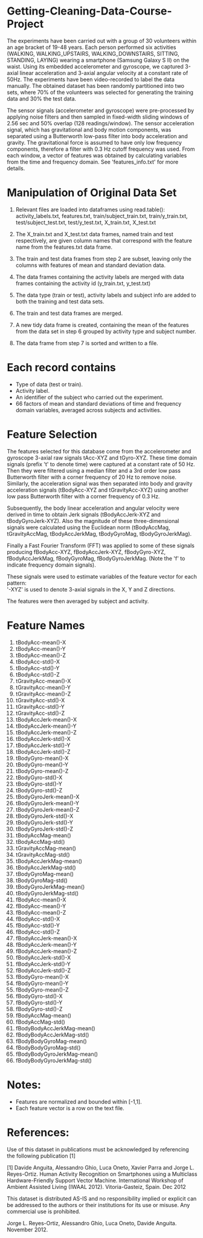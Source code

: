 Getting-Cleaning-Data-Course-Project
====================================

The experiments have been carried out with a group of 30 volunteers within an age bracket of 19-48 years. Each person performed six activities (WALKING, WALKING_UPSTAIRS, WALKING_DOWNSTAIRS, SITTING, STANDING, LAYING) wearing a smartphone (Samsung Galaxy S II) on the waist. Using its embedded accelerometer and gyroscope, we captured 3-axial linear acceleration and 3-axial angular velocity at a constant rate of 50Hz. The experiments have been video-recorded to label the data manually. The obtained dataset has been randomly partitioned into two sets, where 70% of the volunteers was selected for generating the training data and 30% the test data. 

The sensor signals (accelerometer and gyroscope) were pre-processed by applying noise filters and then sampled in fixed-width sliding windows of 2.56 sec and 50% overlap (128 readings/window). The sensor acceleration signal, which has gravitational and body motion components, was separated using a Butterworth low-pass filter into body acceleration and gravity. The gravitational force is assumed to have only low frequency components, therefore a filter with 0.3 Hz cutoff frequency was used. From each window, a vector of features was obtained by calculating variables from the time and frequency domain. See 'features_info.txt' for more details. 

Manipulation of Original Data Set
=================================

1.	Relevant files are loaded into dataframes using read.table():
		activity_labels.txt, features.txt, train/subject_train.txt, train/y_train.txt, test/subject_test.txt, test/y_test.txt, X_train.txt, X_test.txt
		
2.	The X_train.txt and X_test.txt data frames, named train and test respectively, are given column names that correspond with the feature name from the features.txt data frame.

3.	The train and test data frames from step 2 are subset, leaving only the columns with features of mean and standard deviation data.

4.	The data frames containing the activity labels are merged with data frames containing the activity id (y_train.txt, y_test.txt)

5.	The data type (train or test), activity labels and subject info are added to both the training and test data sets.

6.	The train and test data frames are merged.

7.	A new tidy data frame is created, containing the mean of the features from the data set in step 6 grouped by activity type and subject number.

8.	The data frame from step 7 is sorted and written to a file.

Each record contains
====================
- Type of data (test or train).
- Activity label.
- An identifier of the subject who carried out the experiment.
- 66 factors of mean and standard deviations of time and frequency domain variables, averaged across subjects and activities.

Feature Selection 
=================

The features selected for this database come from the accelerometer and gyroscope 3-axial raw signals tAcc-XYZ and tGyro-XYZ. These time domain signals (prefix 't' to denote time) were captured at a constant rate of 50 Hz. Then they were filtered using a median filter and a 3rd order low pass Butterworth filter with a corner frequency of 20 Hz to remove noise. Similarly, the acceleration signal was then separated into body and gravity acceleration signals (tBodyAcc-XYZ and tGravityAcc-XYZ) using another low pass Butterworth filter with a corner frequency of 0.3 Hz. 

Subsequently, the body linear acceleration and angular velocity were derived in time to obtain Jerk signals (tBodyAccJerk-XYZ and tBodyGyroJerk-XYZ). Also the magnitude of these three-dimensional signals were calculated using the Euclidean norm (tBodyAccMag, tGravityAccMag, tBodyAccJerkMag, tBodyGyroMag, tBodyGyroJerkMag). 

Finally a Fast Fourier Transform (FFT) was applied to some of these signals producing fBodyAcc-XYZ, fBodyAccJerk-XYZ, fBodyGyro-XYZ, fBodyAccJerkMag, fBodyGyroMag, fBodyGyroJerkMag. (Note the 'f' to indicate frequency domain signals). 

These signals were used to estimate variables of the feature vector for each pattern:  
'-XYZ' is used to denote 3-axial signals in the X, Y and Z directions.

The features were then averaged by subject and activity.

Feature Names
=============

1.	tBodyAcc-mean()-X
2.	tBodyAcc-mean()-Y
3.	tBodyAcc-mean()-Z
4.	tBodyAcc-std()-X
5.	tBodyAcc-std()-Y
6.	tBodyAcc-std()-Z
7.	tGravityAcc-mean()-X
8.	tGravityAcc-mean()-Y
9.	tGravityAcc-mean()-Z
10.	tGravityAcc-std()-X
11.	tGravityAcc-std()-Y
12.	tGravityAcc-std()-Z
13.	tBodyAccJerk-mean()-X
14.	tBodyAccJerk-mean()-Y
15.	tBodyAccJerk-mean()-Z
16.	tBodyAccJerk-std()-X
17.	tBodyAccJerk-std()-Y
18.	tBodyAccJerk-std()-Z
19.	tBodyGyro-mean()-X
20.	tBodyGyro-mean()-Y
21.	tBodyGyro-mean()-Z
22.	tBodyGyro-std()-X
23.	tBodyGyro-std()-Y
24.	tBodyGyro-std()-Z
25.	tBodyGyroJerk-mean()-X
26.	tBodyGyroJerk-mean()-Y
27.	tBodyGyroJerk-mean()-Z
28.	tBodyGyroJerk-std()-X
29.	tBodyGyroJerk-std()-Y
30.	tBodyGyroJerk-std()-Z
31.	tBodyAccMag-mean()
32.	tBodyAccMag-std()
33.	tGravityAccMag-mean()
34.	tGravityAccMag-std()
35.	tBodyAccJerkMag-mean()
36.	tBodyAccJerkMag-std()
37.	tBodyGyroMag-mean()
38.	tBodyGyroMag-std()
39.	tBodyGyroJerkMag-mean()
40.	tBodyGyroJerkMag-std()
41.	fBodyAcc-mean()-X
42.	fBodyAcc-mean()-Y
43.	fBodyAcc-mean()-Z
44.	fBodyAcc-std()-X
45.	fBodyAcc-std()-Y
46.	fBodyAcc-std()-Z
47.	fBodyAccJerk-mean()-X
48.	fBodyAccJerk-mean()-Y
49.	fBodyAccJerk-mean()-Z
50.	fBodyAccJerk-std()-X
51.	fBodyAccJerk-std()-Y
52.	fBodyAccJerk-std()-Z
53.	fBodyGyro-mean()-X
54.	fBodyGyro-mean()-Y
55.	fBodyGyro-mean()-Z
56.	fBodyGyro-std()-X
57.	fBodyGyro-std()-Y
58.	fBodyGyro-std()-Z
59.	fBodyAccMag-mean()
60.	fBodyAccMag-std()
61.	fBodyBodyAccJerkMag-mean()
62.	fBodyBodyAccJerkMag-std()
63.	fBodyBodyGyroMag-mean()
64.	fBodyBodyGyroMag-std()
65.	fBodyBodyGyroJerkMag-mean()
66.	fBodyBodyGyroJerkMag-std()

Notes: 
======
- Features are normalized and bounded within [-1,1].
- Each feature vector is a row on the text file.

References:
========
Use of this dataset in publications must be acknowledged by referencing the following publication [1] 

[1] Davide Anguita, Alessandro Ghio, Luca Oneto, Xavier Parra and Jorge L. Reyes-Ortiz. Human Activity Recognition on Smartphones using a Multiclass Hardware-Friendly Support Vector Machine. International Workshop of Ambient Assisted Living (IWAAL 2012). Vitoria-Gasteiz, Spain. Dec 2012

This dataset is distributed AS-IS and no responsibility implied or explicit can be addressed to the authors or their institutions for its use or misuse. Any commercial use is prohibited.

Jorge L. Reyes-Ortiz, Alessandro Ghio, Luca Oneto, Davide Anguita. November 2012.
